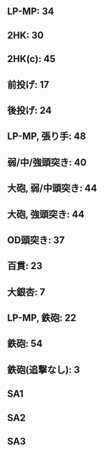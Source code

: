 ## LP-MP: 34

## 2HK: 30

## 2HK(c): 45

## 前投げ: 17

## 後投げ: 24

## LP-MP, 張り手: 48

## 弱/中/強頭突き: 40

## 大砲, 弱/中頭突き: 44

## 大砲, 強頭突き: 44

## OD頭突き: 37

## 百貫: 23

## 大銀杏: 7

## LP-MP, 鉄砲: 22

## 鉄砲: 54

## 鉄砲(追撃なし): 3

## SA1

## SA2

## SA3
